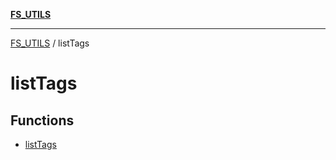 [**FS_UTILS**](../README.md)

***

[FS_UTILS](../README.md) / listTags

# listTags

## Functions

- [listTags](functions/listTags.md)
